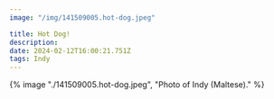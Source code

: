 ```yaml
---
image: "/img/141509005.hot-dog.jpeg"

title: Hot Dog!
description: 
date: 2024-02-12T16:00:21.751Z
tags: Indy
---
```

{% image "./141509005.hot-dog.jpeg", "Photo of Indy (Maltese)." %}